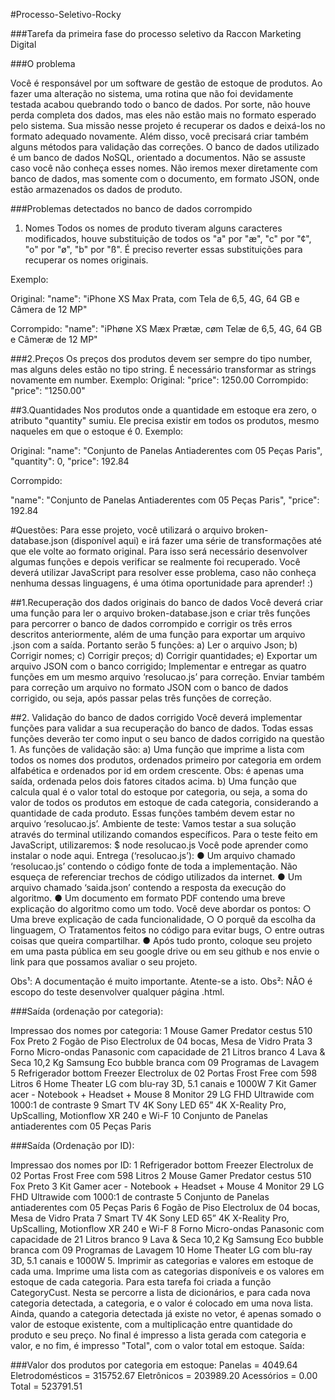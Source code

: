 #Processo-Seletivo-Rocky

###Tarefa da primeira fase do processo seletivo da Raccon Marketing Digital

###O problema 

Você é responsável por um software de gestão de estoque de produtos. Ao fazer uma alteração no sistema, uma rotina que não foi devidamente testada acabou quebrando todo o banco de dados. Por sorte, não houve perda completa dos dados, mas eles não estão mais no formato esperado pelo sistema. Sua missão nesse projeto é recuperar os dados e deixá-los no formato adequado novamente. Além disso, você precisará criar também alguns métodos para validação das correções. 
O banco de dados utilizado é um banco de dados NoSQL, orientado a documentos. Não se assuste caso você não conheça esses nomes. Não iremos mexer diretamente com banco de dados, mas somente com o documento, em formato JSON, onde estão armazenados os dados de produto. 


###Problemas detectados no banco de dados corrompido 
1.	Nomes
Todos os nomes de produto tiveram alguns caracteres modificados, houve substituição de todos os "a" por "æ", "c" por "¢", "o" por "ø", "b" por "ß". É preciso reverter essas substituições para recuperar os nomes originais.

Exemplo: 

Original: 
"name": "iPhone XS Max Prata, com Tela de 6,5, 4G, 64 GB e Câmera de 12 MP" 

Corrompido:
"name": "iPhøne XS Mæx Prætæ, cøm Telæ de 6,5, 4G, 64 GB e Câmeræ de 12 MP" 

###2.Preços
Os preços dos produtos devem ser sempre do tipo number, mas alguns deles estão no tipo string. É necessário transformar as strings novamente em number.
Exemplo: 
Original:
"price": 1250.00 
Corrompido: 
"price": "1250.00" 

##3.Quantidades
Nos produtos onde a quantidade em estoque era zero, o atributo "quantity" sumiu. Ele precisa existir em todos os produtos, 
mesmo naqueles em que o estoque é 0.
Exemplo:

Original: 
"name": "Conjunto de Panelas Antiaderentes com 05 Peças Paris", 
"quantity": 0, 
"price": 192.84 

Corrompido:

"name": "Conjunto de Panelas Antiaderentes com 05 Peças Paris", 
"price": 192.84 

#Questões: 
Para esse projeto, você utilizará o arquivo broken-database.json (disponível aqui) e irá fazer uma série de transformações até que ele volte ao formato original. Para isso será necessário desenvolver algumas funções e depois verificar se realmente foi recuperado. Você deverá utilizar JavaScript para resolver esse problema, caso não conheça nenhuma dessas linguagens, é uma ótima oportunidade para aprender! :) 

##1.Recuperação dos dados originais do banco de dados 
Você deverá criar uma função para ler o arquivo broken-database.json e criar três funções para percorrer o banco de dados corrompido e corrigir os três erros descritos anteriormente, além de uma função para exportar um arquivo .json com a saída.
Portanto serão 5 funções: 
a)	Ler o arquivo Json;
b)	Corrigir nomes; 
c)	Corrigir preços; 
d)	Corrigir quantidades; 
e)	Exportar um arquivo JSON com o banco corrigido;
Implementar e entregar as quatro funções em um mesmo arquivo ‘resolucao.js’ para correção. Enviar também para correção um arquivo no formato JSON com o banco de dados corrigido, ou seja, após passar pelas três funções de correção. 

##2. Validação do banco de dados corrigido 
Você deverá implementar funções para validar a sua recuperação do banco de dados. Todas essas funções deverão ter como input o seu banco de dados corrigido na questão 1. As funções de validação são: 
a) Uma função que imprime a lista com todos os nomes dos produtos, ordenados primeiro por categoria em ordem alfabética e ordenados por id em ordem crescente. Obs: é apenas uma saída, ordenada pelos dois fatores citados acima.
b) Uma função que calcula qual é o valor total do estoque por categoria, ou seja, a soma do valor de todos os produtos em estoque de cada categoria, considerando a quantidade de cada produto. 
Essas funções também devem estar no arquivo ‘resolucao.js’.
Ambiente de teste:
Vamos testar a sua solução através do terminal utilizando comandos específicos.
Para o teste feito em JavaScript, utilizaremos:
	$ node resolucao.js
	Você pode aprender como instalar o node aqui.
Entrega (‘resolucao.js’): 
●	Um arquivo chamado ‘resolucao.js’ contendo o código fonte de toda a implementação. Não esqueça de referenciar trechos de código utilizados da internet.
●	Um arquivo chamado ‘saida.json’ contendo a resposta da execução do algoritmo.
●	Um documento em formato PDF contendo uma breve explicação do algoritmo como um todo. Você deve abordar os pontos:
○	Uma breve explicação de cada funcionalidade,
○	O porquê da escolha da linguagem,
○	Tratamentos feitos no código para evitar bugs,
○	entre outras coisas que queira compartilhar.
●	Após tudo pronto, coloque seu projeto em uma pasta pública em seu google drive ou em seu github e nos envie o link para que possamos avaliar o seu projeto.

Obs¹: A documentação é muito importante. Atente-se a isto.
Obs²: NÃO é escopo do teste desenvolver qualquer página .html.


###Saída (ordenação por categoria):

Impressao dos nomes por categoria:
1 Mouse Gamer Predator cestus 510 Fox Preto
2 Fogão de Piso Electrolux de 04 bocas, Mesa de Vidro Prata
3 Forno Micro-ondas Panasonic com capacidade de 21 Litros branco
4 Lava & Seca 10,2 Kg Samsung Eco bubble branca com 09 Programas de Lavagem
5 Refrigerador bottom Freezer Electrolux de 02 Portas Frost Free com 598 Litros
6 Home Theater LG com blu-ray 3D, 5.1 canais e 1000W
7 Kit Gamer acer - Notebook + Headset + Mouse
8 Monitor 29 LG FHD Ultrawide com 1000:1 de contraste
9 Smart TV 4K Sony LED 65” 4K X-Reality Pro, UpScalling, Motionflow XR 240 e Wi-F
10 Conjunto de Panelas antiaderentes com 05 Peças Paris

###Saída (Ordenação por ID):

Impressao dos nomes por ID:
1 Refrigerador bottom Freezer Electrolux de 02 Portas Frost Free com 598 Litros
2 Mouse Gamer Predator cestus 510 Fox Preto
3 Kit Gamer acer - Notebook + Headset + Mouse
4 Monitor 29 LG FHD Ultrawide com 1000:1 de contraste
5 Conjunto de Panelas antiaderentes com 05 Peças Paris
6 Fogão de Piso Electrolux de 04 bocas, Mesa de Vidro Prata
7 Smart TV 4K Sony LED 65” 4K X-Reality Pro, UpScalling, Motionflow XR 240 e Wi-F
8 Forno Micro-ondas Panasonic com capacidade de 21 Litros branco
9 Lava & Seca 10,2 Kg Samsung Eco bubble branca com 09 Programas de Lavagem
10 Home Theater LG com blu-ray 3D, 5.1 canais e 1000W
5. Imprimir as categorias e valores em estoque de cada uma.
Imprime uma lista com as categorias disponíveis e os valores em estoque de cada categoria. Para esta tarefa foi criada a função CategoryCust. Nesta se percorre a lista de dicionários, e para cada nova categoria detectada, a categoria, e o valor é colocado em uma nova lista. Ainda, quando a categoria detectada já existe no vetor, é apenas somado o valor de estoque existente, com a multiplicação entre quantidade do produto e seu preço. No final é impresso a lista gerada com categoria e valor, e no fim, é impresso "Total", com o valor total em estoque. Saída:

###Valor dos produtos por categoria em estoque:
Panelas = 4049.64
Eletrodomésticos = 315752.67
Eletrônicos = 203989.20
Acessórios = 0.00
Total = 523791.51

